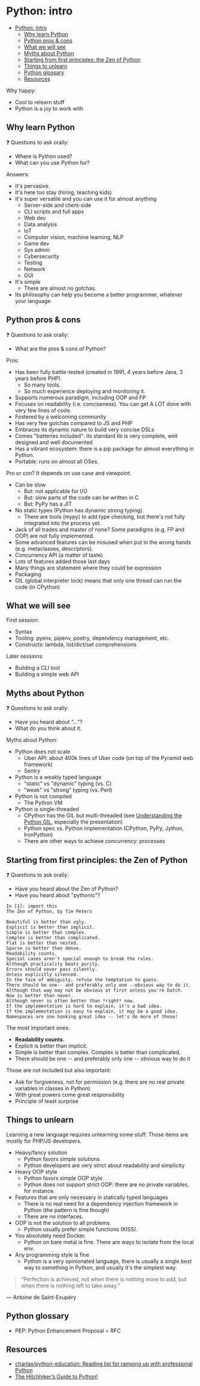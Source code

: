 # Python: intro

<!--TOC-->

- [Python: intro](#python-intro)
  - [Why learn Python](#why-learn-python)
  - [Python pros & cons](#python-pros--cons)
  - [What we will see](#what-we-will-see)
  - [Myths about Python](#myths-about-python)
  - [Starting from first principles: the Zen of Python](#starting-from-first-principles-the-zen-of-python)
  - [Things to unlearn](#things-to-unlearn)
  - [Python glossary](#python-glossary)
  - [Resources](#resources)

<!--TOC-->

Why happy:

- Cool to relearn stuff
- Python is a joy to work with

## Why learn Python

❓ Questions to ask orally:

- Where is Python used?
- What can you use Python for?

Answers:

- It's pervasive.
- It's here too stay (hiring, teaching kids)
- It's super versatile and you can use it for almost anything
    - Server-side and client-side
    - CLI scripts and full apps
    - Web dev
    - Data analysis
    - IoT
    - Computer vision, machine learning, NLP
    - Game dev
    - Sys admin
    - Cybersecurity
    - Testing
    - Network
    - GUI
- It's simple
    - There are almost no gotchas.
- Its philosophy can help you become a better programmer, whatever your language

## Python pros & cons

❓ Questions to ask orally:

- What are the pros & cons of Python?

Pros:

- Has been fully battle-tested (created in 1991, 4 years before Java, 3 years before PHP).
  - So many tools.
  - So much experience deploying and monitoring it.
- Supports numerous paradigm, including OOP and FP
- Focuses on readability (i.e. conciseness). You can get A LOT done with very few lines of code.
- Fostered by a welcoming community
- Has very few gotchas compared to JS and PHP
- Embraces its dynamic nature to build very concise DSLs
- Comes "batteries included": its standard lib is very complete, well designed and well documented
- Has a vibrant ecosystem: there is a pip package for almost everything in Python.
- Portable: runs on almost all OSes.

Pro or con? It depends on use case and viewpoint.

- Can be slow
    - But: not applicable for I/O
    - But: slow parts of the code can be written in C
    - But: PyPy has a JIT
- No static types (Python has dynamic strong typing).
    - There are tools (mypy) to add type checking, but there's not fully integrated into the process yet.
- Jack of all trades and master of none? Some paradigms (e.g. FP and OOP) are not fully implemented.
- Some advanced features can be misused when put in the wrong hands (e.g. metaclasses, descriptors).
- Concurrency API (a matter of taste)
- Lots of features added those last days
- Many things are statement where they could be expression
- Packaging
- GIL (global interpreter lock) means that only one thread can run the code (in CPython)

## What we will see

First session:

- Syntax
- Tooling: pyenv, pipenv, poetry, dependency management, etc.
- Constructs: lambda, list/dict/set comprehensions

Later sessions:

- Building a CLI tool
- Building a simple web API

## Myths about Python

❓ Questions to ask orally:

- Have you heard about "..."?
- What do you think about it.

Myths about Python:

- Python does not scale
    - Uber API: about 400k lines of Uber code (on top of the Pyramid web framework)
    - Sentry
- Python is a weakly typed language
    - "static" vs "dynamic" typing (vs. C)
    - "weak" vs "strong" typing (vs. Perl)
- Python is not compiled
    - The Python VM
- Python is single-threaded
    - CPython has the GIL but multi-threaded (see [Understanding the Python GIL](http://www.dabeaz.com/GIL/), especially the presentation)
    - Python spec vs. Python implementation (CPython, PyPy, Jython, IronPython)
    - There are other ways to achieve concurrency: processes

## Starting from first principles: the Zen of Python

❓ Questions to ask orally:

- Have you heard about the Zen of Python?
- Have you heard about "pythonic"?

```
In [1]: import this
The Zen of Python, by Tim Peters

Beautiful is better than ugly.
Explicit is better than implicit.
Simple is better than complex.
Complex is better than complicated.
Flat is better than nested.
Sparse is better than dense.
Readability counts.
Special cases aren't special enough to break the rules.
Although practicality beats purity.
Errors should never pass silently.
Unless explicitly silenced.
In the face of ambiguity, refuse the temptation to guess.
There should be one-- and preferably only one --obvious way to do it.
Although that way may not be obvious at first unless you're Dutch.
Now is better than never.
Although never is often better than *right* now.
If the implementation is hard to explain, it's a bad idea.
If the implementation is easy to explain, it may be a good idea.
Namespaces are one honking great idea -- let's do more of those!
```

The most important ones:

- **Readability counts.**
- Explicit is better than implicit.
- Simple is better than complex. Complex is better than complicated.
- There should be one -- and preferably only one -- obvious way to do it

Those are not included but also important:

- Ask for forgiveness, not for permission (e.g. there are no real private variables in classes in Python).
- With great powers come great responsibility
- Principle of least surprise

## Things to unlearn

Learning a new language requires unlearning some stuff. Those items are mostly for PHP/JS developers.

- Heavy/fancy solution
    - Python favors simple solutions
    - Python developers are very strict about readability and simplicity
- Heavy OOP style
    - Python favors simple OOP style
    - Python does not support strict OOP: there are no private variables, for instance.
- Features that are only necessary in statically typed languages
    - There is no real need for a dependency injection framework in Python (the pattern is fine though)
    - There are no interfaces.
- OOP is not the solution to all problems.
    - Python usually prefer simple functions (KISS).
- You absolutely need Docker.
    - Python on bare metal is fine. There are ways to isolate from the local env.
- Any programming style is fine
    - Python is a very opinionated language, there is usually a single best way
      to something in Python, and usually it's the simplest way.

> “Perfection is achieved, not when there is nothing more to add, but when there is nothing left to take away.”

― Antoine de Saint-Exupéry

## Python glossary

- PEP: Python Enhancement Proposal = RFC

## Resources

- [charlax/python-education: Reading list for ramping up with professional Python](https://github.com/charlax/python-education)
- [The Hitchhiker’s Guide to Python!](https://docs.python-guide.org/)
